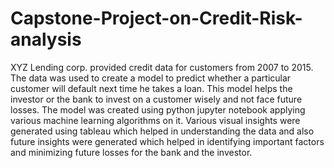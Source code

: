 # Capstone-Project-on-Credit-Risk-analysis
XYZ Lending corp. provided credit data for customers from 2007 to 2015. The data was used to create a model to predict whether a particular customer will default next time he takes a loan. This model helps the investor or the bank to invest on a customer wisely and not face future losses. The model was created using python jupyter notebook applying various machine learning algorithms on it. Various visual insights were generated using tableau which helped in understanding the data and also future insights were generated which helped in identifying important factors and minimizing future losses for the bank and the investor.
